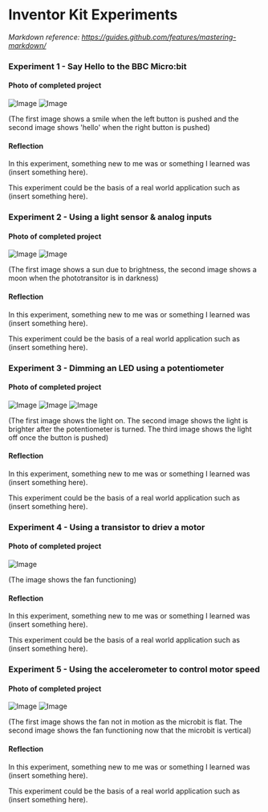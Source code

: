 # Inventor Kit Experiments

*Markdown reference: https://guides.github.com/features/mastering-markdown/*


### Experiment 1 - Say Hello to the BBC Micro:bit ###


#### Photo of completed project ####

![Image](ex1.png)
![Image](ex11.jpg)

(The first image shows a smile when the left button is pushed and the second image shows 'hello' when the right button is pushed)

#### Reflection ####

In this experiment, something new to me was or something I learned was (insert something here).

This experiment could be the basis of a real world application such as (insert something here).

### Experiment 2 - Using a light sensor & analog inputs ###


#### Photo of completed project ####

![Image](ex2.jpg)
![Image](ex22.jpg)

(The first image shows a sun due to brightness, the second image shows a moon when the phototransitor is in darkness)

#### Reflection ####

In this experiment, something new to me was or something I learned was (insert something here).

This experiment could be the basis of a real world application such as (insert something here).

### Experiment 3 - Dimming an LED using a potentiometer ###


#### Photo of completed project ####

![Image](ex3.jpg)
![Image](ex33.jpg)
![Image](ex333.jpg)

(The first image shows the light on. The second image shows the light is brighter after the potentiometer is turned. The third image shows the light off once the button is pushed)

#### Reflection ####

In this experiment, something new to me was or something I learned was (insert something here).

This experiment could be the basis of a real world application such as (insert something here).

### Experiment 4 - Using a transistor to driev a motor ###


#### Photo of completed project ####

![Image](ex4.jpg)

(The image shows the fan functioning)

#### Reflection ####

In this experiment, something new to me was or something I learned was (insert something here).

This experiment could be the basis of a real world application such as (insert something here).

### Experiment 5 - Using the accelerometer to control motor speed ###


#### Photo of completed project ####

![Image](ex5.jpg)
![Image](ex55.jpg)

(The first image shows the fan not in motion as the microbit is flat. The second image shows the fan functioning now that the microbit is vertical)

#### Reflection ####

In this experiment, something new to me was or something I learned was (insert something here).

This experiment could be the basis of a real world application such as (insert something here).

